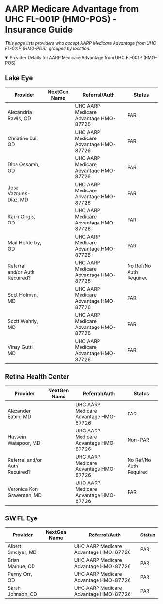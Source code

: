 # AARP Medicare Advantage from UHC FL-001P (HMO-POS) - Insurance Guide

*This page lists providers who accept AARP Medicare Advantage from UHC FL-001P (HMO-POS), grouped by location.*

<details open><summary>Provider Details for AARP Medicare Advantage from UHC FL-001P (HMO-POS)</summary>

## Lake Eye 

| Provider | NextGen Name | Referral/Auth | Status |
|----------|-------------|--------------|--------|
| Alexandria Rawls, OD |  | UHC AARP Medicare Advantage HMO-87726 | PAR |
| Christine Bui, OD |  | UHC AARP Medicare Advantage HMO-87726 | PAR |
| Diba Ossareh, OD |  | UHC AARP Medicare Advantage HMO-87726 | PAR |
| Jose Vazques-Diaz, MD |  | UHC AARP Medicare Advantage HMO-87726 | PAR |
| Karin Girgis, OD |  | UHC AARP Medicare Advantage HMO-87726 | PAR |
| Mari Holderby, OD |  | UHC AARP Medicare Advantage HMO-87726 | PAR |
| Referral and/or Auth Required? |  | UHC AARP Medicare Advantage HMO-87726 | No Ref/No Auth Required |
| Scot Holman, MD |  | UHC AARP Medicare Advantage HMO-87726 | PAR |
| Scott Wehrly, MD |  | UHC AARP Medicare Advantage HMO-87726 | PAR |
| Vinay Gutti, MD |  | UHC AARP Medicare Advantage HMO-87726 | PAR |

## Retina Health Center

| Provider | NextGen Name | Referral/Auth | Status |
|----------|-------------|--------------|--------|
| Alexander Eaton, MD |  | UHC AARP Medicare Advantage HMO-87726 | PAR |
| Hussein Wafapoor, MD |  | UHC AARP Medicare Advantage HMO-87726 | Non-PAR |
| Referral and/or Auth Required? |  | UHC AARP Medicare Advantage HMO-87726 | No Ref/No Auth Required |
| Veronica Kon Graversen, MD |  | UHC AARP Medicare Advantage HMO-87726 | PAR |

## SW FL Eye

| Provider | NextGen Name | Referral/Auth | Status |
|----------|-------------|--------------|--------|
| Albert Smolyar, MD |  | UHC AARP Medicare Advantage HMO-87726 | PAR |
| Brian Marhue, OD |  | UHC AARP Medicare Advantage HMO-87726 | PAR |
| Penny Orr, OD |  | UHC AARP Medicare Advantage HMO-87726 | PAR |
| Sarah Johnson, OD |  | UHC AARP Medicare Advantage HMO-87726 | PAR |

</details>

